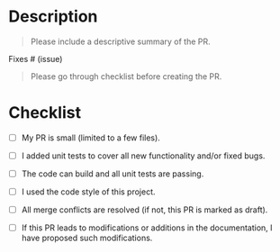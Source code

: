 # Description

> Please include a descriptive summary of the PR.

Fixes # (issue)

> Please go through checklist before creating the PR.

# Checklist

- [ ] My PR is small (limited to a few files).
- [ ] I added unit tests to cover all new functionality and/or fixed bugs.
- [ ] The code can build and all unit tests are passing.
- [ ] I used the code style of this project.
- [ ] All merge conflicts are resolved (if not, this PR is marked as draft).
- [ ] If this PR leads to modifications or additions in the documentation, I have proposed such modifications.

